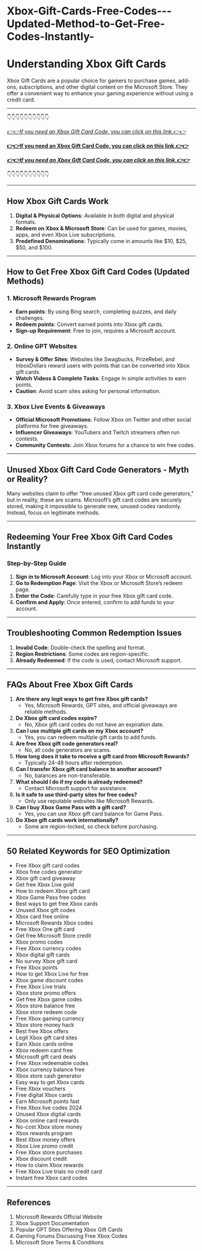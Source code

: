# Xbox-Gift-Cards-Free-Codes---Updated-Method-to-Get-Free-Codes-Instantly-

# Understanding Xbox Gift Cards

Xbox Gift Cards are a popular choice for gamers to purchase games, add-ons, subscriptions, and other digital content on the Microsoft Store. They offer a convenient way to enhance your gaming experience without using a credit card.

---

👇👇👇👇👇👇👇👇👇👇

*[👉👉If you need an Xbox Gift Card Code, you can click on this link.👉👉](https://offer-hub.sannir.xyz/xbox)*

**[👉👉If you need an Xbox Gift Card Code, you can click on this link.👉👉](https://offer-hub.sannir.xyz/xbox)**

***[👉👉If you need an Xbox Gift Card Code, you can click on this link.👉👉](https://offer-hub.sannir.xyz/xbox)***





👇👇👇👇👇👇👇👇👇👇

---

## How Xbox Gift Cards Work

1. **Digital & Physical Options**: Available in both digital and physical formats.
2. **Redeem on Xbox & Microsoft Store**: Can be used for games, movies, apps, and even Xbox Live subscriptions.
3. **Predefined Denominations**: Typically come in amounts like $10, $25, $50, and $100.

---

## How to Get Free Xbox Gift Card Codes (Updated Methods)

### 1. Microsoft Rewards Program
- **Earn points**: By using Bing search, completing quizzes, and daily challenges.
- **Redeem points**: Convert earned points into Xbox gift cards.
- **Sign-up Requirement**: Free to join, requires a Microsoft account.

### 2. Online GPT Websites
- **Survey & Offer Sites**: Websites like Swagbucks, PrizeRebel, and InboxDollars reward users with points that can be converted into Xbox gift cards.
- **Watch Videos & Complete Tasks**: Engage in simple activities to earn points.
- **Caution**: Avoid scam sites asking for personal information.

### 3. Xbox Live Events & Giveaways
- **Official Microsoft Promotions**: Follow Xbox on Twitter and other social platforms for free giveaways.
- **Influencer Giveaways**: YouTubers and Twitch streamers often run contests.
- **Community Contests**: Join Xbox forums for a chance to win free codes.

---

## Unused Xbox Gift Card Code Generators - Myth or Reality?

Many websites claim to offer "free unused Xbox gift card code generators," but in reality, these are scams. Microsoft’s gift card codes are securely stored, making it impossible to generate new, unused codes randomly. Instead, focus on legitimate methods.

---

## Redeeming Your Free Xbox Gift Card Codes Instantly

### Step-by-Step Guide
1. **Sign in to Microsoft Account**: Log into your Xbox or Microsoft account.
2. **Go to Redemption Page**: Visit the Xbox or Microsoft Store’s redeem page.
3. **Enter the Code**: Carefully type in your free Xbox gift card code.
4. **Confirm and Apply**: Once entered, confirm to add funds to your account.

---

## Troubleshooting Common Redemption Issues

1. **Invalid Code**: Double-check the spelling and format.
2. **Region Restrictions**: Some codes are region-specific.
3. **Already Redeemed**: If the code is used, contact Microsoft support.

---

## FAQs About Free Xbox Gift Cards

1. **Are there any legit ways to get free Xbox gift cards?**
   - Yes, Microsoft Rewards, GPT sites, and official giveaways are reliable methods.
2. **Do Xbox gift card codes expire?**
   - No, Xbox gift card codes do not have an expiration date.
3. **Can I use multiple gift cards on my Xbox account?**
   - Yes, you can redeem multiple gift cards to add funds.
4. **Are free Xbox gift code generators real?**
   - No, all code generators are scams.
5. **How long does it take to receive a gift card from Microsoft Rewards?**
   - Typically 24-48 hours after redemption.
6. **Can I transfer Xbox gift card balance to another account?**
   - No, balances are non-transferable.
7. **What should I do if my code is already redeemed?**
   - Contact Microsoft support for assistance.
8. **Is it safe to use third-party sites for free codes?**
   - Only use reputable websites like Microsoft Rewards.
9. **Can I buy Xbox Game Pass with a gift card?**
   - Yes, you can use Xbox gift card balance for Game Pass.
10. **Do Xbox gift cards work internationally?**
    - Some are region-locked, so check before purchasing.

---

## 50 Related Keywords for SEO Optimization

- Free Xbox gift card codes
- Xbox free codes generator
- Xbox gift card giveaway
- Get free Xbox Live gold
- How to redeem Xbox gift card
- Xbox Game Pass free codes
- Best ways to get free Xbox cards
- Unused Xbox gift codes
- Xbox card free online
- Microsoft Rewards Xbox codes
- Free Xbox One gift card
- Get free Microsoft Store credit
- Xbox promo codes
- Free Xbox currency codes
- Xbox digital gift cards
- No survey Xbox gift card
- Free Xbox points
- How to get Xbox Live for free
- Xbox game discount codes
- Free Xbox Live trials
- Xbox store promo offers
- Get free Xbox game codes
- Xbox store balance free
- Xbox store redeem code
- Free Xbox gaming currency
- Xbox store money hack
- Best free Xbox offers
- Legit Xbox gift card sites
- Earn Xbox cards online
- Xbox redeem card free
- Microsoft gift card deals
- Free Xbox redeemable codes
- Xbox currency balance free
- Xbox store cash generator
- Easy way to get Xbox cards
- Free Xbox vouchers
- Free digital Xbox cards
- Earn Microsoft points fast
- Free Xbox live codes 2024
- Unused Xbox digital cards
- Xbox online card rewards
- No-cost Xbox store money
- Xbox rewards program
- Best Xbox money offers
- Xbox Live promo credit
- Free Xbox store purchases
- Xbox discount credit
- How to claim Xbox rewards
- Free Xbox Live trials no credit card
- Instant free Xbox card codes

---

## References

1. Microsoft Rewards Official Website
2. Xbox Support Documentation
3. Popular GPT Sites Offering Xbox Gift Cards
4. Gaming Forums Discussing Free Xbox Codes
5. Microsoft Store Terms & Conditions

